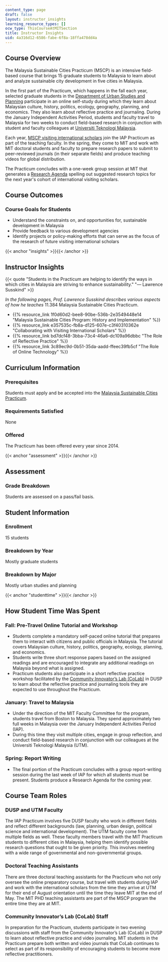 ```yaml
---
content_type: page
draft: false
layout: instructor_insights
learning_resource_types: []
ocw_type: ThisCourseAtMITSection
title: Instructor Insights
uid: 4a316d12-6586-fabe-6f8a-18ffa478dd4a
---
```

## Course Overview

The Malaysia Sustainable Cities Practicum (MSCP) is an intensive field-based course that brings 15 graduate students to Malaysia to learn about and analyze sustainable city development in five cities in Malaysia.

In the first part of the Practicum, which happens in the fall each year, selected graduate students in the [Department of Urban Studies and Planning](http://dusp.mit.edu/) participate in an online self-study during which they learn about Malaysian culture, history, politics, ecology, geography, planning, and economics. They also learn about reflective practice and journaling. During the January Independent Activities Period, students and faculty travel to Malaysia for two weeks to conduct field-based research in conjunction with student and faculty colleagues at [Universiti Teknologi Malaysia](http://www.utm.my/).

Each year, [MSCP visiting international scholars](https://malaysiacities.mit.edu/scholars) join the IAP Practicum as part of the teaching faculty. In the spring, they come to MIT and work with MIT doctoral students and faculty to prepare research papers to submit to peer-reviewed journals (in their separate fields) and produce teaching videos for global distribution.

The Practicum concludes with a one-week group session at MIT that generates a [Research Agenda](https://malaysiacities.mit.edu/researchagenda) spelling out suggested research topics for the next year's cohort of international visiting scholars.

## Course Outcomes

### Course Goals for Students

- Understand the constraints on, and opportunities for, sustainable development in Malaysia
- Provide feedback to various development agencies
- Identify projects or policy-making efforts that can serve as the focus of the research of future visiting international scholars

{{< anchor "insights" >}}{{< /anchor >}}

## Instructor Insights

{{< quote "Students in the Practicum are helping to identify the ways in which cities in Malaysia are striving to enhance sustainability." "— Lawrence Susskind" >}}

*In the following pages, Prof. Lawrence Susskind describes various aspects of how he teaches* 11.384 Malaysia Sustainable Cities Practicum.

- {{% resource_link 1f0d60d2-bee8-90be-536b-2e3549448e14 "Malaysia Sustainable Cities Program: History and Implementation" %}}
- {{% resource_link e357535c-fb8a-d125-607e-c3f40310362e "Collaborating with Visiting International Scholars" %}}
- {{% resource_link bd7dcf48-3bba-73c4-46a6-dc109a96dbbc "The Role of Reflective Practice" %}}
- {{% resource_link 3c89ec9d-0b51-35da-aadd-ffeec39fb5cf "The Role of Online Technology" %}}

## Curriculum Information

### Prerequisites

Students must apply and be accepted into the [Malaysia Sustainable Cities Practicum](https://malaysiacities.mit.edu/).

### Requirements Satisfied

None

### Offered

The Practicum has been offered every year since 2014.

{{< anchor "assessment" >}}{{< /anchor >}}

## Assessment

### Grade Breakdown

Students are assessed on a pass/fail basis.

## Student Information

### Enrollment

15 students

### Breakdown by Year

Mostly graduate students

### Breakdown by Major

Mostly urban studies and planning

{{< anchor "studenttime" >}}{{< /anchor >}}

## How Student Time Was Spent

### Fall: Pre-Travel Online Tutorial and Workshop

- Students complete a mandatory self-paced online tutorial that prepares them to interact with citizens and public officials in Malaysia. The tutorial covers Malaysian culture, history, politics, geography, ecology, planning, and economics.
- Students write three short response papers based on the assigned readings and are encouraged to integrate any additional readings on Malaysia beyond what is assigned.
- Practicum students also participate in a short reflective practice workshop facilitated by the [Community Innovator’s Lab (CoLab)](https://colab.mit.edu/) in DUSP to learn about the reflective practice and journaling tools they are expected to use throughout the Practicum.

### January: Travel to Malaysia

- Under the direction of the MIT Faculty Committee for the program, students travel from Boston to Malaysia. They spend approximately two full weeks in Malaysia over the January Independent Activities Period (IAP).
- During this time they visit multiple cities, engage in group reflection, and conduct field-based research in conjunction with our colleagues at the Universiti Teknologi Malaysia (UTM).

### Spring: Report Writing

- The final portion of the Practicum concludes with a group report-writing session during the last week of IAP for which all students must be present. Students produce a Research Agenda for the coming year.

## Course Team Roles

### DUSP and UTM Faculty

The IAP Practicum involves five DUSP faculty who work in different fields and reflect different backgrounds (law, planning, urban design, political science and international development). The UTM faculty come from multiple fields as well. These faculty members travel with the MIT Practicum students to different cities in Malaysia, helping them identify possible research questions that ought to be given priority. This involves meeting with a wide range of governmental and non-governmental groups.

### Doctoral Teaching Assistants

There are three doctoral teaching assistants for the Practicum who not only oversee the online preparatory course, but travel with students during IAP and work with the international scholars from the time they arrive at UTM for their end of August orientation until the time they leave MIT at the end of May. The MIT PHD teaching assistants are part of the MSCP program the entire time they are at MIT.

### Community Innovator’s Lab (CoLab) Staff

In preparation for the Practicum, students participate in two evening discussions with staff from the Community Innovator’s Lab (CoLab) in DUSP to learn about reflective practice and video journaling. MIT students in the Practicum prepare both written and video journals that CoLab continues to select as part of its responsibility of encouraging students to become more reflective practitioners.